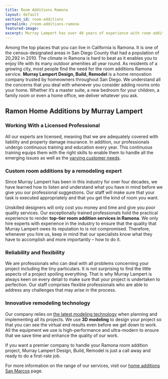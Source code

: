 ```yaml
---
title: Room Additions Ramona
layout: default
section_id: room-additions
permalink: /room-additions-ramona
featured-image:
excerpt: Murray Lampert has over 40 years of experience with room additions in Ramona, San Diego. Take your Ramona home addition to the next level with us.
---
```


Among the top places that you can live in California is Ramona. It is one of the census-designated areas in San Diego County that had a population of 20,292 in 2010. The climate in Ramona is hard to beat as it enables you to enjoy life with its many outdoor amenities all year round. As residents of a growing city, most people find the need for the room additions Ramona service. <strong>Murray Lampert Design, Build, Remodel</strong> is a home renovation company trusted by homeowners throughout San Diego. We understand all the concerns that you deal with whenever you consider adding rooms onto your home. Whether it’s a master suite, a new bedroom for your children, a family room or even a home office, we deliver whatever you ask.

## Ramon Home Additions by Murray Lampert

<h3>Working With a Licensed Professional</h3>
All our experts are licensed, meaning that we are adequately covered with liability and property damage insurance. In addition, our professionals undergo continuous training and education every year. This continuous training equips them with the right skills to enable them to handle all the emerging issues as well as the <a href="http://murraylampert.com/san-diego-home-design-serivces/">varying customer needs</a>.
<h3>Custom room additions by a remodeling expert</h3>
Since Murray Lampert has been in this industry for over four decades, we have learned how to listen and understand what you have in mind before we give you our professional suggestions. Our staff will make sure that your task is executed appropriately and that you get the kind of room you want.

Unskilled designers will only cost you money and time and give you poor quality services. Our exceptionally trained professionals hold the practical experience to render <strong>top-tier room addition services in Ramona</strong>. We only hire experts with experience in the industry to ensure that the quality that Murray Lampert owes its reputation to is not compromised. Therefore, whenever you hire us, keep in mind that our specialists know what they have to accomplish and more importantly – how to do it.
<h3>Reliability and flexibility</h3>
We are professionals who can deal with all problems concerning your project including the tiny particulars. It is not surprising to find the little aspects of a project spoiling everything. That is why Murray Lampert is always keen on every detail to make sure that your project is undertaken to perfection. Our staff comprises flexible professionals who are able to address any challenges that may arise in the process.
<h3>Innovative remodeling technology</h3>
Our company relies on <a href="http://murraylampert.com/3d-architectural-rendering-services/">the latest modeling technology</a> when planning and implementing all its projects. We use <strong>3D modeling</strong> to design your project so that you can see the virtual end results even before we get down to work. All the equipment we use is high-performance and ultra-modern to ensure that we save time and enhance the quality of our work.

If you want a premier company to handle your Ramona room addition project, Murray Lampert Design, Build, Remodel is just a call away and ready to do a first-rate job.

For more information on the range of our services, visit our <a href="http://murraylampert.com/home-additions-san-marcos">home additions San Marcos</a> page.
